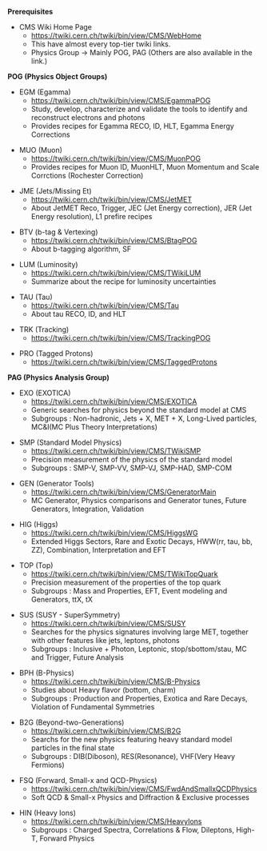 **Prerequisites**
  * CMS Wiki Home Page 
    - https://twiki.cern.ch/twiki/bin/view/CMS/WebHome
    - This have almost every top-tier twiki links.
    - Physics Group -> Mainly POG, PAG (Others are also available in the link.)


**POG (Physics Object Groups)**
  * EGM (Egamma)
    - https://twiki.cern.ch/twiki/bin/view/CMS/EgammaPOG
    - Study, develop, characterize and validate the tools to identify and reconstruct electrons and photons
    - Provides recipes for Egamma RECO, ID, HLT, Egamma Energy Corrections

  - MUO (Muon)
    - https://twiki.cern.ch/twiki/bin/view/CMS/MuonPOG
    - Provides recipes for Muon ID, MuonHLT, Muon Momentum and Scale Corrctions (Rochester Correction)

  * JME (Jets/Missing Et)
    - https://twiki.cern.ch/twiki/bin/view/CMS/JetMET
    - About JetMET Reco, Trigger, JEC (Jet Energy correction), JER (Jet Energy resolution), L1 prefire recipes

  - BTV (b-tag & Vertexing)
    - https://twiki.cern.ch/twiki/bin/view/CMS/BtagPOG
    - About b-tagging algorithm, SF

  * LUM (Luminosity)
    - https://twiki.cern.ch/twiki/bin/view/CMS/TWikiLUM
    - Summarize about the recipe for luminosity uncertainties

  - TAU (Tau)
    - https://twiki.cern.ch/twiki/bin/view/CMS/Tau
    - About tau RECO, ID, and HLT

  * TRK (Tracking)
    - https://twiki.cern.ch/twiki/bin/view/CMS/TrackingPOG

  - PRO (Tagged Protons)
    - https://twiki.cern.ch/twiki/bin/view/CMS/TaggedProtons


**PAG (Physics Analysis Group)**
  * EXO (EXOTICA)
    - https://twiki.cern.ch/twiki/bin/view/CMS/EXOTICA
    - Generic searches for physics beyond the standard model at CMS
    - Subgroups : Non-hadronic, Jets + X, MET + X, Long-Lived particles, MC&I(MC Plus Theory Interpretations)

  - SMP (Standard Model Physics)
    - https://twiki.cern.ch/twiki/bin/view/CMS/TWikiSMP
    - Precision measurement of the physics of the standard model
    - Subgroups : SMP-V, SMP-VV, SMP-VJ, SMP-HAD, SMP-COM

  * GEN (Generator Tools)
    - https://twiki.cern.ch/twiki/bin/view/CMS/GeneratorMain
    - MC Generator, Physics comparisons and Generator tunes, Future Generators, Integration, Validation

  - HIG (Higgs)
    - https://twiki.cern.ch/twiki/bin/view/CMS/HiggsWG
    - Extended Higgs Sectors, Rare and Exotic Decays, HWW(rr, tau, bb, ZZ), Combination, Interpretation and EFT

  * TOP (Top)
    - https://twiki.cern.ch/twiki/bin/view/CMS/TWikiTopQuark
    - Precision measurement of the properties of the top quark
    - Subgroups : Mass and Properties, EFT, Event modeling and Generators, ttX, tX

  - SUS (SUSY - SuperSymmetry)
    - https://twiki.cern.ch/twiki/bin/view/CMS/SUSY
    - Searches for the physics signatures involving large MET, together with other features like jets, leptons, photons
    - Subgroups : Inclusive + Photon, Leptonic, stop/sbottom/stau, MC and Trigger, Future Analysis 

  * BPH (B-Physics)
    - https://twiki.cern.ch/twiki/bin/view/CMS/B-Physics
    - Studies about Heavy flavor (bottom, charm)
    - Subgroups : Production and Properties, Exotica and Rare Decays, Violation of Fundamental Symmetries

  - B2G (Beyond-two-Generations)
    - https://twiki.cern.ch/twiki/bin/view/CMS/B2G
    - Searchs for the new physics featuring heavy standard model particles in the final state
    - Subgroups : DIB(Diboson), RES(Resonance), VHF(Very Heavy Fermions)

  * FSQ (Forward, Small-x and QCD-Physics)
    - https://twiki.cern.ch/twiki/bin/view/CMS/FwdAndSmallxQCDPhysics
    - Soft QCD & Small-x Physics and Diffraction & Exclusive processes

  - HIN (Heavy Ions)
    - https://twiki.cern.ch/twiki/bin/view/CMS/HeavyIons
    - Subgroups : Charged Spectra, Correlations & Flow, Dileptons, High-T, Forward Physics
